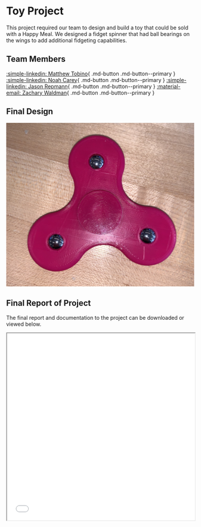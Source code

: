 # Toy Project
This project required our team to design and build a toy that could be sold with a Happy Meal. We designed a fidget 
spinner that had ball bearings on the wings to add additional fidgeting capabilities. 

## Team Members
[:simple-linkedin: Matthew Tobino](https://www.linkedin.com/in/matthew-tobino-704a631b8/){ .md-button .md-button--primary }
[:simple-linkedin: Noah Carey](https://www.linkedin.com/in/noah-carey-7644b9208/){ .md-button .md-button--primary }
[:simple-linkedin: Jason Repmann](https://www.linkedin.com/in/jason-repmann-86046223b/){ .md-button .md-button--primary }
[:material-email: Zachary Waldman](mailto:waldma63@students.rowan.edu){ .md-button .md-button--primary }

## Final Design
![Picture of Toy](../../img/fidgetwidgetpic.png)

## Final Report of Project
The final report and documentation to the project can be downloaded or viewed below.
<iframe src="../../../pdfs/ToyProjectFinal.pdf" width="100%" height="500px"> </iframe>
